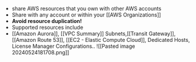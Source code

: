- share AWS resources that you own with other AWS accounts
- Share with any account or within your [[AWS Organizations]]
- **Avoid resource duplication!**
- Supported resources include 
- [[Amazon Aurora]], [[VPC Summary]] Subnets,[[Transit Gateway]], [[Amazon Route 53]], [[EC2 - Elastic Compute Cloud]], Dedicated Hosts, License Manager Configurations..
![[Pasted image 20240524181708.png]]